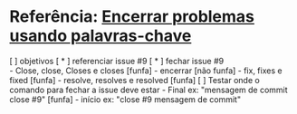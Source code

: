 # Referência: [Encerrar problemas usando palavras-chave](https://docs.github.com/pt/enterprise/2.16/user/github/managing-your-work-on-github/closing-issues-using-keywords)


[ ] objetivos
  [ * ] referenciar issue #9 
  [ * ] fechar issue #9  
    - Close, close, Closes e closes [funfa]
    - encerrar [não funfa]
    - fix, fixes e fixed [funfa]
    - resolve, resolves e resolved  [funfa]
  [ ] Testar onde o comando para fechar a issue deve estar
    - Final ex: "mensagem de commit close #9" [funfa]
    - início ex: "close #9 mensagem de commit"
